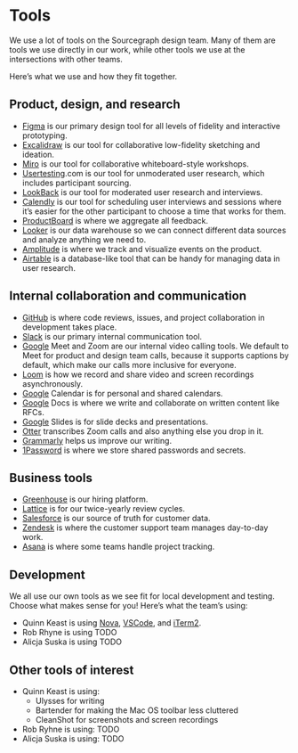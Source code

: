 # Tools

We use a lot of tools on the Sourcegraph design team. Many of them are tools we use directly in our work, while other tools we use at the intersections with other teams.

Here’s what we use and how they fit together.

## Product, design, and research

- [Figma](https://) is our primary design tool for all levels of fidelity and interactive prototyping.
- [Excalidraw](https://) is our tool for collaborative low-fidelity sketching and ideation.
- [Miro](https://) is our tool for collaborative whiteboard-style workshops.
- [Usertesting](https://).com is our tool for unmoderated user research, which includes participant sourcing.
- [LookBack](https://) is our tool for moderated user research and interviews.
- [Calendly](https://) is our tool for scheduling user interviews and sessions where it’s easier for the other participant to choose a time that works for them.
- [ProductBoard](https://) is where we aggregate all feedback.
- [Looker](https://) is our data warehouse so we can connect different data sources and analyze anything we need to.
- [Amplitude](https://) is where we track and visualize events on the product.
- [Airtable](https://) is a database-like tool that can be handy for managing data in user research.

## Internal collaboration and communication

- [GitHub](https://) is where code reviews, issues, and project collaboration in development takes place.
- [Slack](https://) is our primary internal communication tool.
- [Google](https://) Meet and Zoom are our internal video calling tools. We default to Meet for product and design team calls, because it supports captions by default, which make our calls more inclusive for everyone.
- [Loom](https://) is how we record and share video and screen recordings asynchronously.
- [Google](https://) Calendar is for personal and shared calendars.
- [Google](https://) Docs is where we write and collaborate on written content like RFCs.
- [Google](https://) Slides is for slide decks and presentations.
- [Otter](https://) transcribes Zoom calls and also anything else you drop in it.
- [Grammarly](https://) helps us improve our writing.
- [1Password](https://) is where we store shared passwords and secrets.

## Business tools

- [Greenhouse](https://) is our hiring platform.
- [Lattice](https://) is for our twice-yearly review cycles.
- [Salesforce](https://) is our source of truth for customer data.
- [Zendesk](https://) is where the customer support team manages day-to-day work.
- [Asana](https://) is where some teams handle project tracking.

## Development

We all use our own tools as we see fit for local development and testing. Choose what makes sense for you! Here’s what the team’s using:

- Quinn Keast is using [Nova](https://), [VSCode](https://), and [iTerm2](https://).
- Rob Rhyne is using TODO
- Alicja Suska is using TODO

## Other tools of interest

- Quinn Keast is using:
  - Ulysses for writing
  - Bartender for making the Mac OS toolbar less cluttered
  - CleanShot for screenshots and screen recordings
- Rob Ryhne is using: TODO
- Alicja Suska is using: TODO
